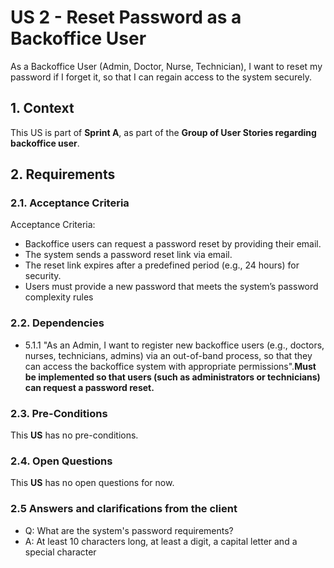 # US 2 - Reset Password as a Backoffice User

As a Backoffice User (Admin, Doctor, Nurse, Technician), I want to reset my
password if I forget it, so that I can regain access to the system securely.

## 1. Context

This US is part of **Sprint A**, as part of the **Group of User Stories regarding backoffice user**.

## 2. Requirements

### 2.1. Acceptance Criteria

Acceptance Criteria:

- Backoffice users can request a password reset by providing their email.
- The system sends a password reset link via email.
- The reset link expires after a predefined period (e.g., 24 hours) for security.
- Users must provide a new password that meets the system’s password complexity rules

### 2.2. Dependencies

- 5.1.1 "As an Admin, I want to register new backoffice users (e.g., doctors, nurses, technicians, admins) via an out-of-band process, so that they can access the backoffice system with appropriate permissions".**Must be implemented so that users (such as administrators or technicians) can request a password reset.**

### 2.3. Pre-Conditions

This **US** has no pre-conditions.

### 2.4. Open Questions

This **US** has no open questions for now.

### 2.5 Answers and clarifications from the client

* Q: What are the system's password requirements?
* A: At least 10 characters long, at least a digit, a capital letter and a special character

